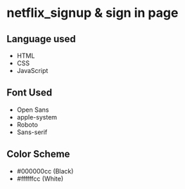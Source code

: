 # netflix_signup & sign in page

## Language used
- HTML
- CSS
- JavaScript

## Font Used
- Open Sans
- apple-system
- Roboto
- Sans-serif

## Color Scheme
- #000000cc (Black)
- #ffffffcc (White)


